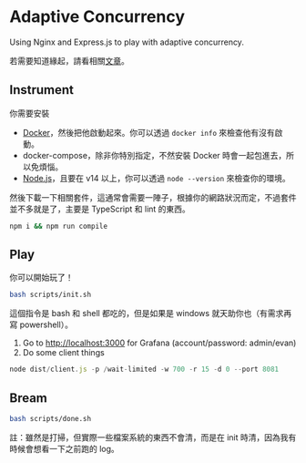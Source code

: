 # Adaptive Concurrency

Using Nginx and Express.js to play with adaptive concurrency.

若需要知道緣起，請看相關[文章](https://evan361425.github.io/feedback/adaptive-concurrency/)。

## Instrument

你需要安裝

-   [Docker](https://docs.docker.com/get-docker/)，然後把他啟動起來。你可以透過 `docker info` 來檢查他有沒有啟動。
-   docker-compose，除非你特別指定，不然安裝 Docker 時會一起包進去，所以免煩惱。
-   [Node.js](https://nodejs.org/en/download/)，且要在 v14 以上，你可以透過 `node --version` 來檢查你的環境。

然後下載一下相關套件，這通常會需要一陣子，根據你的網路狀況而定，不過套件並不多就是了，主要是 TypeScript 和 lint 的東西。

```bash
npm i && npm run compile
```

## Play

你可以開始玩了！

```bash
bash scripts/init.sh
```

這個指令是 bash 和 shell 都吃的，但是如果是 windows 就天助你也（有需求再寫 powershell）。

1. Go to <http://localhost:3000> for Grafana (account/password: admin/evan)
2. Do some client things

```js
node dist/client.js -p /wait-limited -w 700 -r 15 -d 0 --port 8081
```

## Bream

```bash
bash scripts/done.sh
```

註：雖然是打掃，但實際一些檔案系統的東西不會清，而是在 init 時清，因為我有時候會想看一下之前跑的 log。
